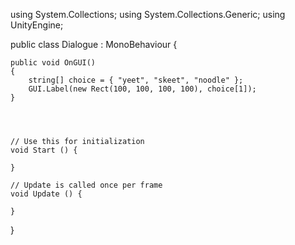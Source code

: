 using System.Collections;
using System.Collections.Generic;
using UnityEngine;

public class Dialogue : MonoBehaviour {

	
    

    public void OnGUI()
    {
        string[] choice = { "yeet", "skeet", "noodle" };
        GUI.Label(new Rect(100, 100, 100, 100), choice[1]);
    }




    // Use this for initialization
    void Start () {
		
	}
	
	// Update is called once per frame
	void Update () {
		
	}
}
